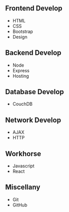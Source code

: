 ## Frontend Develop
- HTML
- CSS
- Bootstrap
- Design

## Backend Develop
- Node
- Express
- Hosting

## Database Develop
- CouchDB

## Network Develop
- AJAX
- HTTP

## Workhorse
- Javascript
- React

## Miscellany
- Git
- GitHub


